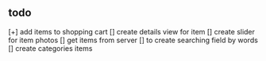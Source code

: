 ## todo

[+] add items to shopping cart
[] create details view for item
[] create slider for item photos
[] get items from server
[] to create searching field by words
[] create categories items
